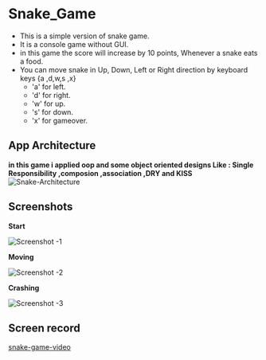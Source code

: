 # Snake_Game
- This is a simple version of snake game.
- It is a console game without GUI.
- in this game the score will increase by 10 points, Whenever a snake eats a food.
- You can move snake in Up, Down, Left or Right direction by keyboard keys {a ,d,w,s ,x}
  - 'a' for left.
  - 'd' for right.
  - 'w' for up.
  - 's' for down.
  - 'x' for gameover.

## App Architecture
**in this game i applied oop and some object oriented designs Like :
Single Responsibility ,composion ,association ,DRY and KISS**
![Snake-Architecture](https://user-images.githubusercontent.com/77184432/176635787-57c56877-0203-4cab-a2c1-66ec1079bd6a.png)

## Screenshots

**Start**

![Screenshot -1](https://user-images.githubusercontent.com/77184432/176635448-b0fd6eee-5461-4ad5-9c35-dde1936aef81.png)

**Moving**

![Screenshot -2](https://user-images.githubusercontent.com/77184432/176635569-7c1e64ca-2133-480e-b5ae-f6005db20965.png)

**Crashing**

![Screenshot -3](https://user-images.githubusercontent.com/77184432/176635667-58cf09c0-a57c-436a-8121-0b33a28841dd.png)

## Screen record
[snake-game-video](https://www.youtube.com/watch?v=9IaBA2TGRjA&feature=youtu.be)
